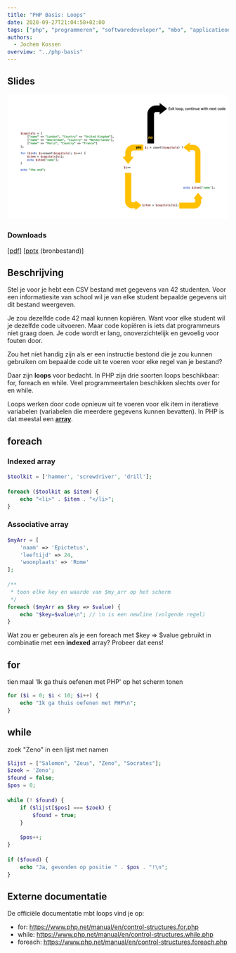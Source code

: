 ```yaml
---
title: "PHP Basis: Loops"
date: 2020-09-27T21:04:58+02:00
tags: ["php", "programmeren", "softwaredeveloper", "mbo", "applicatieontwikkelaar", "25604", "25187"]
authors:
  - Jochem Kossen
overview: "../php-basis"
---
```


## Slides

![For loop](php-basis-loop-1.png)

### Downloads

[[pdf](php-basis-loop.pdf)] [[pptx](php-basis-loop.pptx) (bronbestand)]

## Beschrijving

Stel je voor je hebt een CSV bestand met gegevens van 42 studenten. Voor een informatiesite van school wil je van elke student bepaalde gegevens uit dit bestand weergeven.

Je zou dezelfde code 42 maal kunnen kopiëren. Want voor elke student wil je dezelfde code uitvoeren. Maar code kopiëren is iets dat programmeurs niet graag doen. Je code wordt er lang, onoverzichtelijk en gevoelig voor fouten door.

Zou het niet handig zijn als er een instructie bestond die je zou kunnen gebruiken om bepaalde code uit te voeren voor elke regel van je bestand?

Daar zijn **loops** voor bedacht. In PHP zijn drie soorten loops beschikbaar: for, foreach en while. Veel programmeertalen beschikken slechts over for en while.

Loops werken door code opnieuw uit te voeren voor elk item in iteratieve variabelen (variabelen die meerdere gegevens kunnen bevatten). In PHP is dat meestal een **[array](../php-basis-array/)**.



## foreach
### Indexed array

```php
$toolkit = ['hammer', 'screwdriver', 'drill'];

foreach ($toolkit as $item) {
    echo "<li>" . $item . "</li>";
}
```

### Associative array 

```php
$myArr = [
    'naam' => 'Epictetus',
    'leeftijd' => 24,
    'woonplaats' => 'Rome'
];

/**
 * toon elke key en waarde van $my_arr op het scherm
 */
foreach ($myArr as $key => $value) {
    echo "$key=$value\n"; // \n is een newline (volgende regel)
}
```

Wat zou er gebeuren als je een foreach met $key => $value gebruikt in combinatie met een **indexed** array? Probeer dat eens!

## for

tien maal 'Ik ga thuis oefenen met PHP' op het scherm tonen

```php
for ($i = 0; $i < 10; $i++) {
    echo "Ik ga thuis oefenen met PHP\n";
}
```

## while

zoek "Zeno" in een lijst met namen

```php
$lijst = ["Salomon", "Zeus", "Zeno", "Socrates"];
$zoek = 'Zeno';
$found = false;
$pos = 0;

while (! $found) {
    if ($lijst[$pos] === $zoek) {
        $found = true;
    }

    $pos++;
}

if ($found) {
    echo "Ja, gevonden op positie " . $pos . "!\n";
}
```

## Externe documentatie

De officiële documentatie mbt loops vind je op:

* for: https://www.php.net/manual/en/control-structures.for.php
* while: https://www.php.net/manual/en/control-structures.while.php
* foreach: https://www.php.net/manual/en/control-structures.foreach.php
